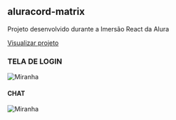 ## aluracord-matrix

Projeto desenvolvido durante a Imersão React da Alura

<a href="https://aluracord-matrix-bice.vercel.app/"> Visualizar projeto </a>

### TELA DE LOGIN
![Miranha](#)


#### CHAT 
![Miranha](#)


